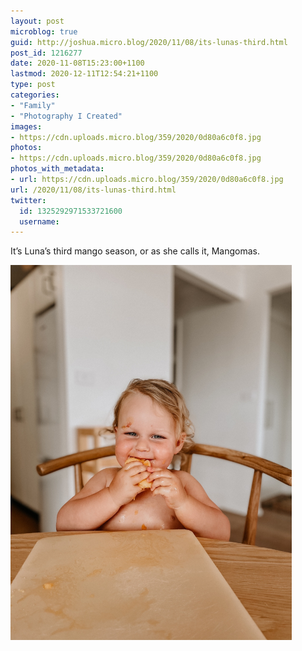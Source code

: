 ```yaml
---
layout: post
microblog: true
guid: http://joshua.micro.blog/2020/11/08/its-lunas-third.html
post_id: 1216277
date: 2020-11-08T15:23:00+1100
lastmod: 2020-12-11T12:54:21+1100
type: post
categories:
- "Family"
- "Photography I Created"
images:
- https://cdn.uploads.micro.blog/359/2020/0d80a6c0f8.jpg
photos:
- https://cdn.uploads.micro.blog/359/2020/0d80a6c0f8.jpg
photos_with_metadata:
- url: https://cdn.uploads.micro.blog/359/2020/0d80a6c0f8.jpg
url: /2020/11/08/its-lunas-third.html
twitter:
  id: 1325292971533721600
  username: 
---
```

It’s Luna’s third mango season, or as she calls it, Mangomas.

<img src="uploads/2020/0d80a6c0f8.jpg" width="450" height="600" alt="" />
